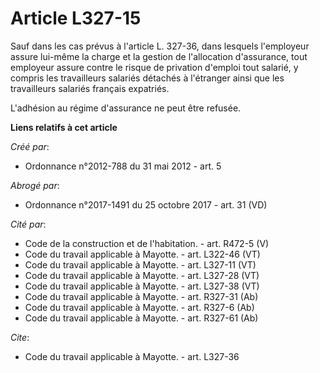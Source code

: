 # Article L327-15

Sauf dans les cas prévus à l'article L. 327-36, dans lesquels l'employeur assure lui-même la charge et la gestion de
l'allocation d'assurance, tout employeur assure contre le risque de privation d'emploi tout salarié, y compris les
travailleurs salariés détachés à l'étranger ainsi que les travailleurs salariés français expatriés. 

L'adhésion au régime d'assurance ne peut être refusée.

**Liens relatifs à cet article**

_Créé par_:

  - Ordonnance n°2012-788 du 31 mai 2012 - art. 5

_Abrogé par_:

  - Ordonnance n°2017-1491 du 25 octobre 2017 - art. 31 (VD)

_Cité par_:

  - Code de la construction et de l'habitation. - art. R472-5 (V)
  - Code du travail applicable à Mayotte. - art. L322-46 (VT)
  - Code du travail applicable à Mayotte. - art. L327-11 (VT)
  - Code du travail applicable à Mayotte. - art. L327-28 (VT)
  - Code du travail applicable à Mayotte. - art. L327-38 (VT)
  - Code du travail applicable à Mayotte. - art. R327-31 (Ab)
  - Code du travail applicable à Mayotte. - art. R327-6 (Ab)
  - Code du travail applicable à Mayotte. - art. R327-61 (Ab)

_Cite_:

  - Code du travail applicable à Mayotte. - art. L327-36
